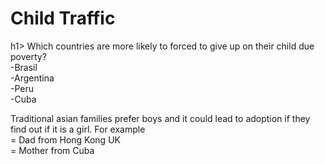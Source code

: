 <h1>Child Traffic</h1>h1>
Which countries are more likely to forced to give up on their child due poverty?<br>
-Brasil<br>
-Argentina<br>
-Peru<br>
-Cuba <br?
-Hawaii
​<br>
<br>
<p> 
Traditional asian families prefer boys and it could lead to adoption if they find out if it is a girl.
For example <br>
= Dad from Hong Kong UK<br>
= Mother from Cuba<br></p>
